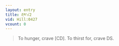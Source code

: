 ```yaml
---
layout: entry
title: རྔམ་√2
vid: Hill:0427
vcount: 0
---
```

> To hunger, crave [CD]\. To thirst for, crave DS\.


